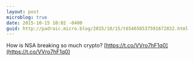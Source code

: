 ```yaml
---
layout: post
microblog: true
date: 2015-10-15 10:02 -0400
guid: http://padraic.micro.blog/2015/10/15/t654658537591672832.html
---
```

How is NSA breaking so much crypto? [https://t.co/VVro7hF1q0](https://t.co/VVro7hF1q0)
